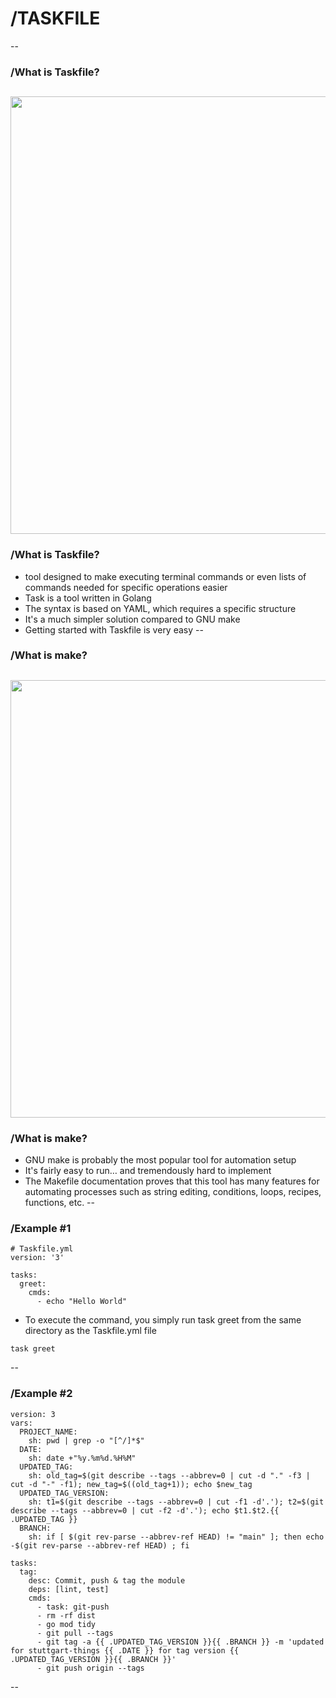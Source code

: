 # /TASKFILE
--
### /What is Taskfile?
[<img src="https://tsh.io/wp-content/uploads/2021/04/taskfile-preference-meme.png" width="700"/>](https://www.sva.de/index.html)
--
### /What is Taskfile?
*  tool designed to make executing terminal commands or even lists of commands needed for specific operations easier <!-- .element: class="fragment fade-up" -->
* Task is a tool written in Golang <!-- .element: class="fragment fade-up" -->
* The syntax is based on YAML, which requires a specific structure <!-- .element: class="fragment fade-up" -->
* It's a much simpler solution compared to GNU make <!-- .element: class="fragment fade-up" -->
* Getting started with Taskfile is very easy <!-- .element: class="fragment fade-up" -->
--
### /What is make?
[<img src="https://tsh.io/wp-content/uploads/2021/04/gnu-make-meme.jpg" width="700"/>](https://www.sva.de/index.html)
--
### /What is make?
* GNU make is probably the most popular tool for automation setup <!-- .element: class="fragment fade-up" -->
* It's fairly easy to run… and tremendously hard to implement <!-- .element: class="fragment fade-up" -->
* The Makefile documentation proves that this tool has many features for automating processes such as string editing, conditions, loops, recipes, functions, etc. <!-- .element: class="fragment fade-up" -->
--
### /Example #1

```
# Taskfile.yml
version: '3'

tasks:
  greet:
    cmds:
      - echo "Hello World"
```
* To execute the command, you simply run task greet from the same directory as the Taskfile.yml file <!-- .element: class="fragment fade-up" -->
```
task greet
```
--
### /Example #2

```
version: 3
vars:
  PROJECT_NAME:
    sh: pwd | grep -o "[^/]*$"
  DATE:
    sh: date +"%y.%m%d.%H%M"
  UPDATED_TAG:
    sh: old_tag=$(git describe --tags --abbrev=0 | cut -d "." -f3 | cut -d "-" -f1); new_tag=$((old_tag+1)); echo $new_tag
  UPDATED_TAG_VERSION:
    sh: t1=$(git describe --tags --abbrev=0 | cut -f1 -d'.'); t2=$(git describe --tags --abbrev=0 | cut -f2 -d'.'); echo $t1.$t2.{{ .UPDATED_TAG }}
  BRANCH:
    sh: if [ $(git rev-parse --abbrev-ref HEAD) != "main" ]; then echo -$(git rev-parse --abbrev-ref HEAD) ; fi

tasks:
  tag:
    desc: Commit, push & tag the module
    deps: [lint, test]
    cmds:
      - task: git-push
      - rm -rf dist
      - go mod tidy
      - git pull --tags
      - git tag -a {{ .UPDATED_TAG_VERSION }}{{ .BRANCH }} -m 'updated for stuttgart-things {{ .DATE }} for tag version {{ .UPDATED_TAG_VERSION }}{{ .BRANCH }}'
      - git push origin --tags
```
--